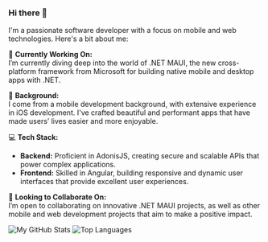 ### Hi there 👋

I'm a passionate software developer with a focus on mobile and web technologies. Here's a bit about me:

🔭 **Currently Working On:**  
I’m currently diving deep into the world of .NET MAUI, the new cross-platform framework from Microsoft for building native mobile and desktop apps with .NET.

🌱 **Background:**  
I come from a mobile development background, with extensive experience in iOS development. I've crafted beautiful and performant apps that have made users’ lives easier and more enjoyable.

💻 **Tech Stack:**  
- **Backend:** Proficient in AdonisJS, creating secure and scalable APIs that power complex applications.  
- **Frontend:** Skilled in Angular, building responsive and dynamic user interfaces that provide excellent user experiences.

👯 **Looking to Collaborate On:**  
I’m open to collaborating on innovative .NET MAUI projects, as well as other mobile and web development projects that aim to make a positive impact.


![My GitHub Stats](https://github-readme-stats.vercel.app/api?username=Vicwell28&show_icons=true)
![Top Languages](https://github-readme-stats.vercel.app/api/top-langs/?username=Vicwell28&layout=compact)
